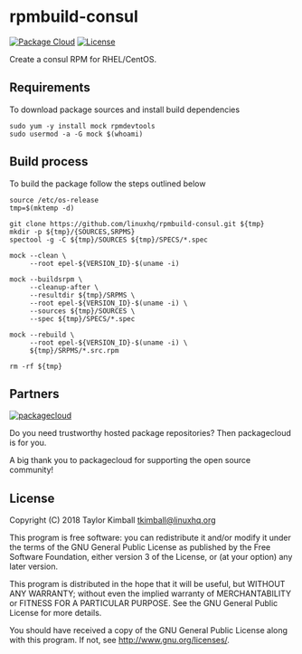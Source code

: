 # rpmbuild-consul

[![Package Cloud](https://img.shields.io/badge/packagecloud-consul-blue.svg?style=flat)](https://packagecloud.io/linuxhq/consul)
[![License](https://img.shields.io/badge/license-GPLv3-brightgreen.svg?style=flat)](COPYING)

Create a consul RPM for RHEL/CentOS.

## Requirements

To download package sources and install build dependencies

    sudo yum -y install mock rpmdevtools
    sudo usermod -a -G mock $(whoami)

## Build process

To build the package follow the steps outlined below

    source /etc/os-release
    tmp=$(mktemp -d)

    git clone https://github.com/linuxhq/rpmbuild-consul.git ${tmp}
    mkdir -p ${tmp}/{SOURCES,SRPMS}
    spectool -g -C ${tmp}/SOURCES ${tmp}/SPECS/*.spec

    mock --clean \
         --root epel-${VERSION_ID}-$(uname -i)

    mock --buildsrpm \
         --cleanup-after \
         --resultdir ${tmp}/SRPMS \
         --root epel-${VERSION_ID}-$(uname -i) \
         --sources ${tmp}/SOURCES \
         --spec ${tmp}/SPECS/*.spec

    mock --rebuild \
         --root epel-${VERSION_ID}-$(uname -i) \
         ${tmp}/SRPMS/*.src.rpm

    rm -rf ${tmp}

## Partners

[![packagecloud](http://dka575ofm4ao0.cloudfront.net/pages-transactional_logos/retina/10543/gKme3F4XRaC5EyKJzKsA)](https://packagecloud.io)

Do you need trustworthy hosted package repositories?  Then packagecloud is for you.

A big thank you to packagecloud for supporting the open source community!

## License

Copyright (C) 2018 Taylor Kimball <tkimball@linuxhq.org>

This program is free software: you can redistribute it and/or modify
it under the terms of the GNU General Public License as published by
the Free Software Foundation, either version 3 of the License, or
(at your option) any later version.

This program is distributed in the hope that it will be useful,
but WITHOUT ANY WARRANTY; without even the implied warranty of
MERCHANTABILITY or FITNESS FOR A PARTICULAR PURPOSE. See the
GNU General Public License for more details.

You should have received a copy of the GNU General Public License
along with this program. If not, see <http://www.gnu.org/licenses/>.
